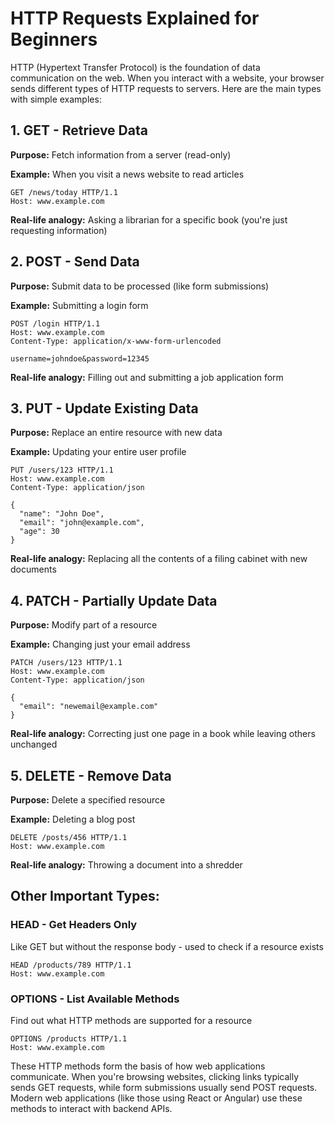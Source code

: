 # HTTP Requests Explained for Beginners

HTTP (Hypertext Transfer Protocol) is the foundation of data communication on the web. When you interact with a website, your browser sends different types of HTTP requests to servers. Here are the main types with simple examples:

## 1. GET - Retrieve Data
**Purpose:** Fetch information from a server (read-only)

**Example:** When you visit a news website to read articles
```
GET /news/today HTTP/1.1
Host: www.example.com
```

**Real-life analogy:** Asking a librarian for a specific book (you're just requesting information)

## 2. POST - Send Data
**Purpose:** Submit data to be processed (like form submissions)

**Example:** Submitting a login form
```
POST /login HTTP/1.1
Host: www.example.com
Content-Type: application/x-www-form-urlencoded

username=johndoe&password=12345
```

**Real-life analogy:** Filling out and submitting a job application form

## 3. PUT - Update Existing Data
**Purpose:** Replace an entire resource with new data

**Example:** Updating your entire user profile
```
PUT /users/123 HTTP/1.1
Host: www.example.com
Content-Type: application/json

{
  "name": "John Doe",
  "email": "john@example.com",
  "age": 30
}
```

**Real-life analogy:** Replacing all the contents of a filing cabinet with new documents

## 4. PATCH - Partially Update Data
**Purpose:** Modify part of a resource

**Example:** Changing just your email address
```
PATCH /users/123 HTTP/1.1
Host: www.example.com
Content-Type: application/json

{
  "email": "newemail@example.com"
}
```

**Real-life analogy:** Correcting just one page in a book while leaving others unchanged

## 5. DELETE - Remove Data
**Purpose:** Delete a specified resource

**Example:** Deleting a blog post
```
DELETE /posts/456 HTTP/1.1
Host: www.example.com
```

**Real-life analogy:** Throwing a document into a shredder

## Other Important Types:

### HEAD - Get Headers Only
Like GET but without the response body - used to check if a resource exists
```
HEAD /products/789 HTTP/1.1
Host: www.example.com
```

### OPTIONS - List Available Methods
Find out what HTTP methods are supported for a resource
```
OPTIONS /products HTTP/1.1
Host: www.example.com
```

These HTTP methods form the basis of how web applications communicate. When you're browsing websites, clicking links typically sends GET requests, while form submissions usually send POST requests. Modern web applications (like those using React or Angular) use these methods to interact with backend APIs.

